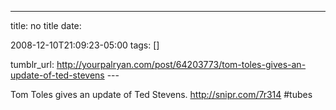 ---
title: no title
date:

 2008-12-10T21:09:23-05:00 
tags:  []

tumblr_url:
http://yourpalryan.com/post/64203773/tom-toles-gives-an-update-of-ted-stevens
\-\--

Tom Toles gives an update of Ted Stevens. <http://snipr.com/7r314>
\#tubes
